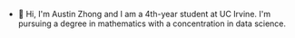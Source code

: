 - 👋 Hi, I'm Austin Zhong and I am a 4th-year student at UC Irvine.
I'm pursuing a degree in mathematics with a concentration in data science.


